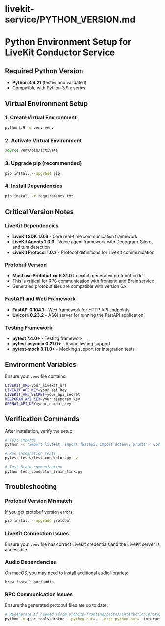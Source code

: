 # livekit-service/PYTHON_VERSION.md
# Python Environment Setup for LiveKit Conductor Service

## Required Python Version
- **Python 3.9.21** (tested and validated)
- Compatible with Python 3.9.x series

## Virtual Environment Setup

### 1. Create Virtual Environment
```bash
python3.9 -m venv venv
```

### 2. Activate Virtual Environment
```bash
source venv/bin/activate
```

### 3. Upgrade pip (recommended)
```bash
pip install --upgrade pip
```

### 4. Install Dependencies
```bash
pip install -r requirements.txt
```

## Critical Version Notes

### LiveKit Dependencies
- **LiveKit SDK 1.0.6** - Core real-time communication framework
- **LiveKit Agents 1.0.6** - Voice agent framework with Deepgram, Silero, and turn detection
- **LiveKit Protocol 1.0.2** - Protocol definitions for LiveKit communication

### Protobuf Version
- **Must use Protobuf >= 6.31.0** to match generated protobuf code
- This is critical for RPC communication with frontend and Brain service
- Generated protobuf files are compatible with version 6.x

### FastAPI and Web Framework
- **FastAPI 0.104.1** - Web framework for HTTP API endpoints
- **Uvicorn 0.23.2** - ASGI server for running the FastAPI application

### Testing Framework
- **pytest 7.4.0+** - Testing framework
- **pytest-asyncio 0.21.0+** - Async testing support
- **pytest-mock 3.11.0+** - Mocking support for integration tests

## Environment Variables
Ensure your `.env` file contains:
```bash
LIVEKIT_URL=your_livekit_url
LIVEKIT_API_KEY=your_api_key
LIVEKIT_API_SECRET=your_api_secret
DEEPGRAM_API_KEY=your_deepgram_key
OPENAI_API_KEY=your_openai_key
```

## Verification Commands

After installation, verify the setup:
```bash
# Test imports
python -c "import livekit; import fastapi; import dotenv; print('✅ Core dependencies loaded')"

# Run integration tests
pytest tests/test_conductor.py -v

# Test Brain communication
python test_conductor_brain_link.py
```

## Troubleshooting

### Protobuf Version Mismatch
If you get protobuf version errors:
```bash
pip install --upgrade protobuf
```

### LiveKit Connection Issues
Ensure your `.env` file has correct LiveKit credentials and the LiveKit server is accessible.

### Audio Dependencies
On macOS, you may need to install additional audio libraries:
```bash
brew install portaudio
```

### RPC Communication Issues
Ensure the generated protobuf files are up to date:
```bash
# Regenerate if needed (from pronity-frontend/protos/interaction.proto)
python -m grpc_tools.protoc --python_out=. --grpc_python_out=. interaction.proto
```
